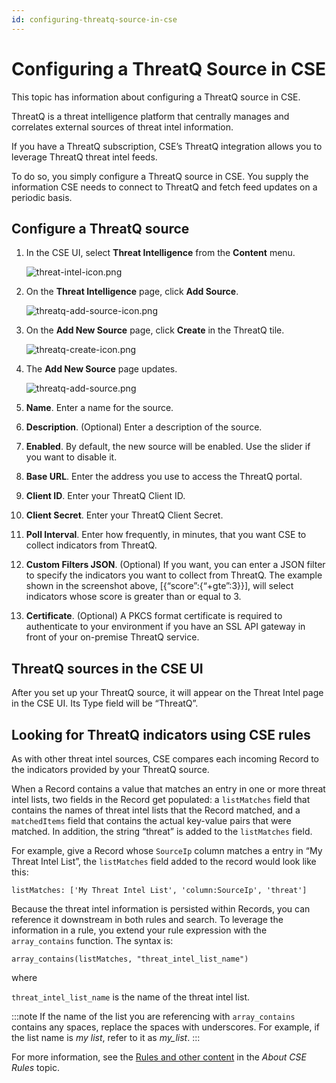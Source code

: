 ```yaml
---
id: configuring-threatq-source-in-cse
---
```


# Configuring a ThreatQ Source in CSE

This topic has information about configuring a ThreatQ source in CSE.

ThreatQ is a threat intelligence platform that centrally manages and correlates external sources of threat intel information. 

If you have a ThreatQ subscription, CSE’s ThreatQ integration allows you to leverage ThreatQ threat intel feeds. 

To do so, you simply configure a ThreatQ source in CSE. You supply the information CSE needs to connect to ThreatQ and fetch feed updates on a periodic basis.

## Configure a ThreatQ source

1. In the CSE UI, select **Threat Intelligence** from the **Content** menu.

    ![threat-intel-icon.png](/img/cloud-siem-enterprise/threat-intel-icon.png)
1. On the **Threat Intelligence** page, click **Add Source**.

    ![threatq-add-source-icon.png](/img/cloud-siem-enterprise/threatq-add-source-icon.png)
1. On the **Add New Source** page, click **Create** in the ThreatQ tile.

    ![threatq-create-icon.png](/img/cloud-siem-enterprise/threatq-create-icon.png)
1. The **Add New Source** page updates.

    ![threatq-add-source.png](/img/cloud-siem-enterprise/threatq-add-source.png)
1. **Name**. Enter a name for the source.
1. **Description**. (Optional) Enter a description of the source.
1. **Enabled**. By default, the new source will be enabled. Use the slider if you want to disable it.
1. **Base URL**. Enter the address you use to access the ThreatQ portal.
1. **Client ID**. Enter your ThreatQ Client ID.
1. **Client Secret**. Enter your ThreatQ Client Secret.
1. **Poll Interval**. Enter how frequently, in minutes, that you want CSE to collect indicators from ThreatQ.
1. **Custom Filters JSON**. (Optional) If you want, you can enter a JSON filter to specify the indicators you want to collect from ThreatQ. The example shown in the screenshot above, \[{“score”:{“+gte”:3}}\], will select indicators whose score is greater than or equal to 3.
1. **Certificate**. (Optional) A PKCS format certificate is required to authenticate to your environment if you have an SSL API gateway in front of your on-premise ThreatQ service.

## ThreatQ sources in the CSE UI

After you set up your ThreatQ source, it will appear on the Threat Intel page in the CSE UI. Its Type field will be “ThreatQ”.

## Looking for ThreatQ indicators using CSE rules

As with other threat intel sources, CSE compares each incoming Record to the indicators provided by your ThreatQ source. 

When a Record contains a value that matches an entry in one or more threat intel lists, two fields in the Record get populated: a `listMatches` field that contains the names of threat intel lists that the Record matched, and a `matchedItems` field that contains the actual key-value pairs that were matched. In addition, the string “threat” is added to the `listMatches` field.  

For example, give a Record whose `SourceIp` column matches a entry in “My Threat Intel List”, the `listMatches` field added to the record would look like this:

`listMatches: ['My Threat Intel List', 'column:SourceIp', 'threat']`

Because the threat intel information is persisted within Records, you can reference it downstream in both rules and search. To leverage the information in a rule, you extend your rule expression with the `array_contains` function. The syntax is:

`array_contains(listMatches, "threat_intel_list_name")`

where 

`threat_intel_list_name` is the name of the threat intel list.

:::note
If the name of the list you are referencing with `array_contains` contains any spaces, replace the spaces with underscores. For example, if the list name is *my list*, refer to it as *my_list*.
:::

For more information, see the [Rules and other content](../cse-rules/about-cse-rules.md) in the *About CSE Rules* topic.  
 
